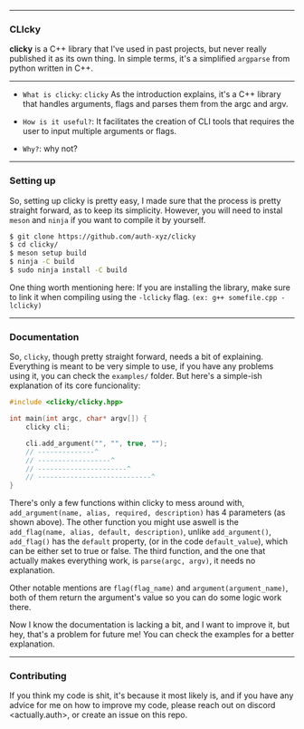 -----
### CLIcky

**clicky** is a C++ library that I've used in past projects, but never really published it as its own thing. In simple terms, it's a simplified `argparse` from python written in C++.

-----

- `What is clicky`:
    `clicky` As the introduction explains, it's a C++ library that handles arguments, flags and parses them from the argc and argv.

- `How is it useful?`:
	It facilitates the creation of CLI tools that requires the user to input multiple arguments or flags.

- `Why?`:
    why not?

----

### Setting up

So, setting up clicky is pretty easy, I made sure that the process is pretty straight forward, as to keep its simplicity.
However, you will need to instal `meson` and `ninja` if you want to compile it by yourself.

```bash
$ git clone https://github.com/auth-xyz/clicky
$ cd clicky/
$ meson setup build
$ ninja -C build
$ sudo ninja install -C build
```

One thing worth mentioning here:
If you are installing the library, make sure to link it when compiling using the `-lclicky` flag.
`(ex: g++ somefile.cpp -lclicky)`

----

### Documentation

So, `clicky`, though pretty straight forward, needs a bit of explaining. Everything is meant to be very simple to use, if you have any problems using it, you can check the `examples/` folder. But here's a simple-ish explanation of its core funcionality:

```cpp
#include <clicky/clicky.hpp>

int main(int argc, char* argv[]) {
	clicky cli; 

	cli.add_argument("", "", true, "");
	// --------------^ 
	// ------------------^
	// ----------------------^
	// ----------------------------^
}
```

There's only a few functions within clicky to mess around with, `add_argument(name, alias, required, description)` has 4 parameters (as shown above). The other function you might use aswell is the `add_flag(name, alias, default, description)`, unlike `add_argument()`, `add_flag()` has the `default` property, (or in the code `default_value`), which can be either set to true or false. 
The third function, and the one that actually makes everything work, is `parse(argc, argv)`, it needs no explanation.

Other notable mentions are `flag(flag_name)` and `argument(argument_name)`, both of them return the argument's value so you can do some logic work there.

Now I know the documentation is lacking a bit, and I want to improve it, but hey, that's a problem for future me! You can check the examples for a better explanation.

----

### Contributing

If you think my code is shit, it's because it most likely is, and if you have any advice for me on how to improve my code, please reach out on discord <actually.auth>, or create an issue on this repo.


[logo]: https://github.com/auth-xyz/assets/blob/main/logos/chunky.png?raw=true

